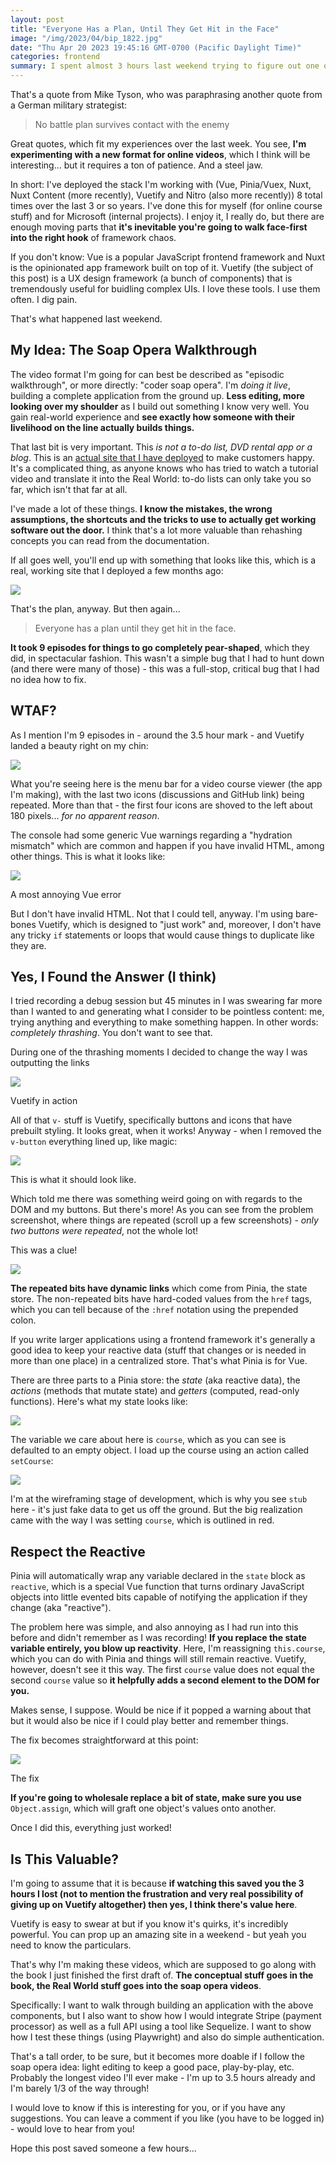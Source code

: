 ```yaml
---
layout: post
title: "Everyone Has a Plan, Until They Get Hit in the Face"
image: "/img/2023/04/bip_1822.jpg"
date: "Thu Apr 20 2023 19:45:16 GMT-0700 (Pacific Daylight Time)"
categories: frontend
summary: I spent almost 3 hours last weekend trying to figure out one of the most vexing problems I've ever faced, and I recorded all of it.      
---
```


That's a quote from Mike Tyson, who was paraphrasing another quote from a German military strategist:

> No battle plan survives contact with the enemy

Great quotes, which fit my experiences over the last week. You see, **I'm experimenting with a new format for online videos**, which I think will be interesting... but it requires a ton of patience. And a steel jaw.

In short: I've deployed the stack I'm working with (Vue, Pinia/Vuex, Nuxt, Nuxt Content (more recently), Vuetify and Nitro (also more recently)) 8 total times over the last 3 or so years. I've done this for myself (for online course stuff) and for Microsoft (internal projects). I enjoy it, I really do, but there are enough moving parts that **it's inevitable you're going to walk face-first into the right hook** of framework chaos.

If you don't know: Vue is a popular JavaScript frontend framework and Nuxt is the opinionated app framework built on top of it. Vuetify (the subject of this post) is a UX design framework (a bunch of components) that is tremendously useful for buidling complex UIs. I love these tools. I use them often. I dig pain.

That's what happened last weekend.

## My Idea: The Soap Opera Walkthrough

The video format I'm going for can best be described as "episodic walkthrough", or more directly: "coder soap opera". I'm _doing it live_, building a complete application from the ground up. **Less editing, more looking over my shoulder** as I build out something I know very well. You gain real-world experience and **see exactly how someone with their livelihood on the line actually builds things.**

That last bit is very important. This _is not a to-do list, DVD rental app or a blog_. This is an [actual site that I have deployed](https://vue.bigmachine.io) to make customers happy. It's a complicated thing, as anyone knows who has tried to watch a tutorial video and translate it into the Real World: to-do lists can only take you so far, which isn't that far at all.

I've made a lot of these things. **I know the mistakes, the wrong assumptions, the shortcuts and the tricks to use to actually get working software out the door.** I think that's a lot more valuable than rehashing concepts you can read from the documentation.

If all goes well, you'll end up with something that looks like this, which is a real, working site that I deployed a few months ago:

![](https://blog.bigmachine.io/img/2023/04/bip_1798.jpg)

That's the plan, anyway. But then again...

> Everyone has a plan until they get hit in the face.

**It took 9 episodes for things to go completely pear-shaped**, which they did, in spectacular fashion. This wasn't a simple bug that I had to hunt down (and there were many of those) - this was a full-stop, critical bug that I had no idea how to fix.

## WTAF?

As I mention I'm 9 episodes in - around the 3.5 hour mark - and Vuetify landed a beauty right on my chin:

![](https://blog.bigmachine.io/img/2023/04/bip_1813-1.jpg)

What you're seeing here is the menu bar for a video course viewer (the app I'm making), with the last two icons (discussions and GitHub link) being repeated. More than that - the first four icons are shoved to the left about 180 pixels... _for no apparent reason_.

The console had some generic Vue warnings regarding a "hydration mismatch" which are common and happen if you have invalid HTML, among other things. This is what it looks like:

![](https://blog.bigmachine.io/img/2023/04/bip_1762.jpg)

A most annoying Vue error

But I don't have invalid HTML. Not that I could tell, anyway. I'm using bare-bones Vuetify, which is designed to "just work" and, moreover, I don't have any tricky `if` statements or loops that would cause things to duplicate like they are.

## Yes, I Found the Answer (I think)

I tried recording a debug session but 45 minutes in I was swearing far more than I wanted to and generating what I consider to be pointless content: me, trying anything and everything to make something happen. In other words: _completely thrashing_. You don't want to see that.

During one of the thrashing moments I decided to change the way I was outputting the links

![](https://blog.bigmachine.io/img/2023/04/image.png)

Vuetify in action

All of that `v-` stuff is Vuetify, specifically buttons and icons that have prebuilt styling. It looks great, when it works! Anyway - when I removed the `v-button` everything lined up, like magic:

![](https://blog.bigmachine.io/img/2023/04/image-1.png)

This is what it should look like.

Which told me there was something weird going on with regards to the DOM and my buttons. But there's more! As you can see from the problem screenshot, where things are repeated (scroll up a few screenshots) - _only two buttons were repeated_, not the whole lot!

This was a clue!

![](https://blog.bigmachine.io/img/2023/04/image-2.png)

**The repeated bits have dynamic links** which come from Pinia, the state store. The non-repeated bits have hard-coded values from the `href` tags, which you can tell because of the `:href` notation using the prepended colon.

If you write larger applications using a frontend framework it's generally a good idea to keep your reactive data (stuff that changes or is needed in more than one place) in a centralized store. That's what Pinia is for Vue.

There are three parts to a Pinia store: the _state_ (aka reactive data), the _actions_ (methods that mutate state) and _getters_ (computed, read-only functions). Here's what my state looks like:

![](https://blog.bigmachine.io/img/2023/04/image-3.png)

The variable we care about here is `course`, which as you can see is defaulted to an empty object. I load up the course using an action called `setCourse`:

![](https://blog.bigmachine.io/img/2023/04/image-4.png)

I'm at the wireframing stage of development, which is why you see `stub` here - it's just fake data to get us off the ground. But the big realization came with the way I was setting `course`, which is outlined in red.

## Respect the Reactive

Pinia will automatically wrap any variable declared in the `state` block as `reactive`, which is a special Vue function that turns ordinary JavaScript objects into little evented bits capable of notifying the application if they change (aka "reactive"). 

The problem here was simple, and also annoying as I had run into this before and didn't remember as I was recording! **If you replace the state variable entirely, you blow up reactivity**. Here, I'm reassigning `this.course`, which you can do with Pinia and things will still remain reactive. Vuetify, however, doesn't see it this way. The first `course` value does not equal the second `course` value so **it helpfully adds a second element to the DOM for you.**

Makes sense, I suppose. Would be nice if it popped a warning about that but it would also be nice if I could play better and remember things.

The fix becomes straightforward at this point:

![](https://blog.bigmachine.io/img/2023/04/image-5.png)

The fix

**If you're going to wholesale replace a bit of state, make sure you use** `Object.assign`, which will graft one object's values onto another.

Once I did this, everything just worked!

## Is This Valuable?

I'm going to assume that it is because **if watching this saved you the 3 hours I lost (not to mention the frustration and very real possibility of giving up on Vuetify altogether) then yes, I think there's value here**.

Vuetify is easy to swear at but if you know it's quirks, it's incredibly powerful. You can prop up an amazing site in a weekend - but yeah you need to know the particulars.

That's why I'm making these videos, which are supposed to go along with the book I just finished the first draft of. **The conceptual stuff goes in the book, the Real World stuff goes into the soap opera videos**.

Specifically: I want to walk through building an application with the above components, but I also want to show how I would integrate Stripe (payment processor) as well as a full API using a tool like Sequelize. I want to show how I test these things (using Playwright) and also do simple authentication.

That's a tall order, to be sure, but it becomes more doable if I follow the soap opera idea: light editing to keep a good pace, play-by-play, etc. Probably the longest video I'll ever make - I'm up to 3.5 hours already and I'm barely 1/3 of the way through!

I would love to know if this is interesting for you, or if you have any suggestions. You can leave a comment if you like (you have to be logged in) - would love to hear from you!

Hope this post saved someone a few hours...